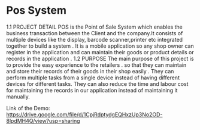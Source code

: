 <h1> Pos System </h1>
1.1 PROJECT DETAIL 
 POS  is the Point of Sale System which enables the business transaction between the Client and the company.It consists of multiple devices like the display, barcode scanner,printer etc integrated together to build a system . It is a mobile application so any shop owner can register in the application and can maintain their goods or product  details or records in the application . 
1.2 PURPOSE 
The main purpose of this project is to provide the easy experience to the retailers . so that they can maintain and store their records of their goods in their shop easily . They can perform multiple tasks from a single device instead of having different devices for different tasks. They can also reduce the time and labour cost for maintaining the records in our application instead of maintaining it manually. 

Link of the Demo:
https://drive.google.com/file/d/1CpjRdptydgEQHxzUp3No2OD-8lpdMH4Q/view?usp=sharing
